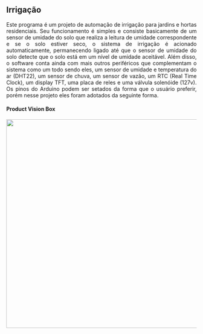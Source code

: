## Irrigação

<p align="justify">
Este programa é um projeto de automação de irrigação para jardins e hortas residenciais. Seu funcionamento é simples e consiste basicamente de um sensor de umidade do solo que realiza a leitura de umidade correspondente e se o solo estiver seco, o sistema de irrigação é acionado automaticamente, permanecendo ligado até que o sensor de umidade do solo detecte que o solo está em um nível de umidade aceitável. Além disso, o software conta ainda com mais outros periféricos que complementam o sistema como um todo sendo eles, um sensor de umidade e temperatura do ar (DHT22), um sensor de chuva, um sensor de vazão, um RTC (Real Time Clock), um display TFT, uma placa de reles e uma válvula solenóide (127v). Os pinos do Arduino podem ser setados da forma que o usuário preferir, porém nesse projeto eles foram adotados da seguinte forma.
<p>

#### Product Vision Box
<img src="https://trello-attachments.s3.amazonaws.com/60271f90a8474b8ce248783a/887x552/f8ecc0880181ff45c420e80a9b274bd3/AgronegocioVisionBox.png" width="887" height="552">


